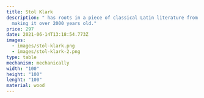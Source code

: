 ```yaml
---
title: Stol Klark
description: " has roots in a piece of classical Latin literature from 45 BC,
  making it over 2000 years old."
price: 297
date: 2021-06-14T13:18:54.773Z
images:
  - images/stol-klark.png
  - images/stol-klark-2.png
type: table
mechanism: mechanically
width: "100"
height: "100"
lenght: "100"
material: wood
---
```

